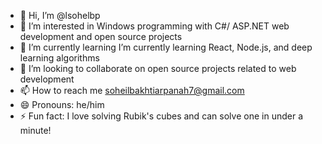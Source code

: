 - 👋 Hi, I’m @lsohelbp
- 👀 I’m interested in Windows programming with C#/ ASP.NET web development and open source projects
- 🌱 I’m currently learning I’m currently learning React, Node.js, and deep learning algorithms
- 💞️ I’m looking to collaborate on open source projects related to web development 
- 📫 How to reach me soheilbakhtiarpanah7@gmail.com
- 😄 Pronouns: he/him
- ⚡ Fun fact: I love solving Rubik's cubes and can solve one in under a minute!

<!---
lsohelbp/lsohelbp is a ✨ special ✨ repository because its `README.md` (this file) appears on your GitHub profile.
You can click the Preview link to take a look at your changes.
--->
